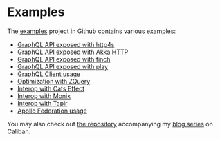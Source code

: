# Examples
The [examples](https://github.com/ghostdogpr/caliban/tree/master/examples/) project in Github contains various examples:
- [GraphQL API exposed with http4s](https://github.com/ghostdogpr/caliban/tree/master/examples/src/main/scala/example/http4s)
- [GraphQL API exposed with Akka HTTP](https://github.com/ghostdogpr/caliban/tree/master/examples/src/main/scala/example/akkahttp)
- [GraphQL API exposed with finch](https://github.com/ghostdogpr/caliban/tree/master/examples/src/main/scala/example/finch)
- [GraphQL API exposed with play](https://github.com/ghostdogpr/caliban/tree/master/examples/src/main/scala/example/play)
- [GraphQL Client usage](https://github.com/ghostdogpr/caliban/tree/master/examples/src/main/scala/example/client)
- [Optimization with ZQuery](https://github.com/ghostdogpr/caliban/tree/master/examples/src/main/scala/example/optimizations)
- [Interop with Cats Effect](https://github.com/ghostdogpr/caliban/tree/master/examples/src/main/scala/example/interop/cats)
- [Interop with Monix](https://github.com/ghostdogpr/caliban/tree/master/examples/src/main/scala/example/interop/monix)
- [Interop with Tapir](https://github.com/ghostdogpr/caliban/tree/master/examples/src/main/scala/example/tapir)
- [Apollo Federation usage](https://github.com/ghostdogpr/caliban/tree/master/examples/src/main/scala/example/federation)

You may also check out [the repository](https://github.com/ghostdogpr/caliban-blog-series) accompanying my [blog series](https://medium.com/@ghostdogpr/graphql-in-scala-with-caliban-part-1-8ceb6099c3c2) on Caliban.